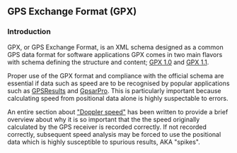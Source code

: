 ## GPS Exchange Format (GPX)

### Introduction

GPX, or GPS Exchange Format, is an XML schema designed as a common GPS data format for software applications GPX comes in two main flavors with schema defining the structure and content; [GPX 1.0](https://www.topografix.com/GPX/1/0/gpx.xsd) and [GPX 1.1](https://www.topografix.com/GPX/1/1/gpx.xsd).

Proper use of the GPX format and compliance with the official schema are essential if data such as speed are to be recognised by popular applications such as [GPSResults](https://www.gps-speed.com/) and [GpsarPro](http://www.gpsactionreplay.com/). This is particularly important because calculating speed from positional data alone is highly suspectable to errors.

An entire section about ["Doppler speed"](speed.md) has been written to provide a brief overview about why it is so important that the the speed originally calculated by the GPS receiver is recorded correctly. If not recorded correctly, subsequent speed analysis may be forced to use the positional data which is highly susceptible to spurious results, AKA "spikes".


